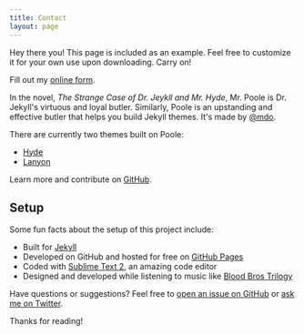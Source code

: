 ```yaml
---
title: Contact
layout: page
---
```


<p class="message">
  Hey there you! This page is included as an example. Feel free to customize it for your own use upon downloading. Carry on!
</p>


<div id="wufoo-s5su6dn06y89wa">
Fill out my <a href="https://markthelefty.wufoo.com/forms/s5su6dn06y89wa">online form</a>.
</div>
<script type="text/javascript">var s5su6dn06y89wa;(function(d, t) {
var s = d.createElement(t), options = {
'userName':'markthelefty',
'formHash':'s5su6dn06y89wa',
'autoResize':true,
'height':'497',
'async':true,
'host':'wufoo.com',
'header':'show',
'ssl':true};
s.src = ('https:' == d.location.protocol ? 'https://' : 'http://') + 'www.wufoo.com/scripts/embed/form.js';
s.onload = s.onreadystatechange = function() {
var rs = this.readyState; if (rs) if (rs != 'complete') if (rs != 'loaded') return;
try { s5su6dn06y89wa = new WufooForm();s5su6dn06y89wa.initialize(options);s5su6dn06y89wa.display(); } catch (e) {}};
var scr = d.getElementsByTagName(t)[0], par = scr.parentNode; par.insertBefore(s, scr);
})(document, 'script');</script>



In the novel, *The Strange Case of Dr. Jeykll and Mr. Hyde*, Mr. Poole is Dr. Jekyll's virtuous and loyal butler. Similarly, Poole is an upstanding and effective butler that helps you build Jekyll themes. It's made by [@mdo](https://twitter.com/mdo).

There are currently two themes built on Poole:

* [Hyde](http://hyde.getpoole.com)
* [Lanyon](http://lanyon.getpoole.com)

Learn more and contribute on [GitHub](https://github.com/poole).

## Setup

Some fun facts about the setup of this project include:

* Built for [Jekyll](http://jekyllrb.com)
* Developed on GitHub and hosted for free on [GitHub Pages](https://pages.github.com)
* Coded with [Sublime Text 2](http://sublimetext.org), an amazing code editor
* Designed and developed while listening to music like [Blood Bros Trilogy](https://soundcloud.com/maddecent/sets/blood-bros-series)

Have questions or suggestions? Feel free to [open an issue on GitHub](https://github.com/poole/issues/new) or [ask me on Twitter](https://twitter.com/mdo).

Thanks for reading!